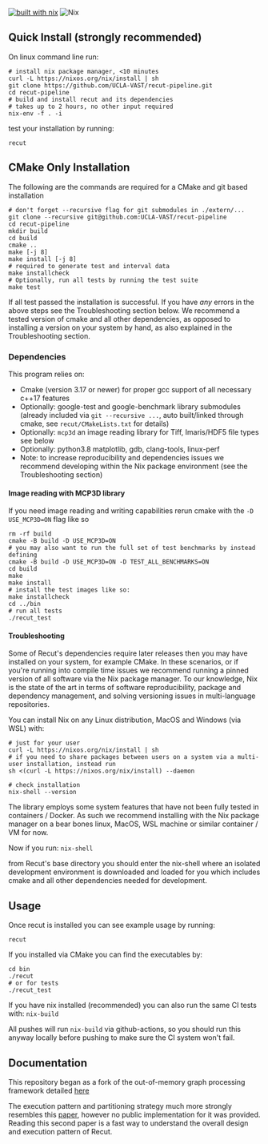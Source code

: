 [![built with
nix](https://builtwithnix.org/badge.svg)](https://builtwithnix.org)
![Nix](https://github.com/UCLA-VAST/recut-pipeline/workflows/build/badge.svg)

## Quick Install (strongly recommended)
On linux command line run:
```
# install nix package manager, <10 minutes
curl -L https://nixos.org/nix/install | sh
git clone https://github.com/UCLA-VAST/recut-pipeline.git
cd recut-pipeline
# build and install recut and its dependencies 
# takes up to 2 hours, no other input required
nix-env -f . -i
```
test your installation by running:
```
recut
```

## CMake Only Installation
The following are the commands are required for a CMake and git based installation
```
# don't forget --recursive flag for git submodules in ./extern/...
git clone --recursive git@github.com:UCLA-VAST/recut-pipeline
cd recut-pipeline
mkdir build
cd build
cmake ..
make [-j 8]
make install [-j 8]
# required to generate test and interval data
make installcheck
# Optionally, run all tests by running the test suite
make test
```

If all test passed the installation is successful. If you have *any* errors in the above steps see the Troubleshooting section below. We recommend a tested version of cmake and all other dependencies, as opposed to installing a version on your system by hand, as also explained in the Troubleshooting section.


### Dependencies
This program relies on: 
- Cmake (version 3.17 or newer)
  for proper gcc support of all necessary c++17 features
- Optionally: google-test and google-benchmark library submodules (already included via `git
  --recursive ...`, auto built/linked through cmake, see
  `recut/CMakeLists.txt` for details)
- Optionally: `mcp3d` an image reading library for Tiff, Imaris/HDF5 file types see below 
- Optionally: python3.8 matplotlib, gdb, clang-tools, linux-perf
- Note: to increase reproducibility and dependencies issues we recommend developing within the Nix package environment (see the Troubleshooting section)

#### Image reading with MCP3D library
If you need image reading and writing capabilities rerun cmake with the `-D USE_MCP3D=ON`
flag like so
```
rm -rf build
cmake -B build -D USE_MCP3D=ON
# you may also want to run the full set of test benchmarks by instead defining
cmake -B build -D USE_MCP3D=ON -D TEST_ALL_BENCHMARKS=ON
cd build
make 
make install
# install the test images like so:
make installcheck
cd ../bin
# run all tests
./recut_test 
```

#### Troubleshooting
Some of Recut's dependencies require later releases then you may have
installed on your system, for example CMake. In these scenarios, or if you're
running into compile time issues we recommend running a pinned version of
all software via the Nix package manager. To our knowledge, Nix is the state of the art 
in terms of software reproducibility, package and dependency management, and solving
versioning issues in multi-language repositories.

You can install Nix on any Linux
distribution, MacOS and Windows (via WSL) with:

```
# just for your user 
curl -L https://nixos.org/nix/install | sh
# if you need to share packages between users on a system via a multi-user installation, instead run
sh <(curl -L https://nixos.org/nix/install) --daemon

# check installation
nix-shell --version
```

The library employs some system features that have not been fully tested in containers / Docker. As such we recommend installing with the Nix package manager on a bear bones linux, MacOS, WSL machine or similar container / VM for now.

Now if you run:
`
nix-shell
`

from Recut's base directory you should enter the nix-shell where an isolated development environment is downloaded and loaded for you which includes cmake and all other dependencies needed for development.

## Usage
Once recut is installed you can see example usage by running:
```
recut
```
If you installed via CMake you can find the executables by:
```
cd bin
./recut
# or for tests
./recut_test 
```

If you have nix installed (recommended) you can also run the same CI tests with:
`nix-build`

All pushes will run `nix-build` via github-actions, so you should run this anyway locally before pushing
to make sure the CI system won't fail.

## Documentation
This repository began as a fork of the out-of-memory graph processing framework detailed [here](https://vast.cs.ucla.edu/~chiyuze/pub/icde16.pdf)

The execution pattern and partitioning strategy much more strongly resembles this [paper]( https://arxiv.org/abs/1811.00009), however no public implementation for it was provided.
Reading this second paper is a fast way to understand the overall design and execution pattern of Recut.
